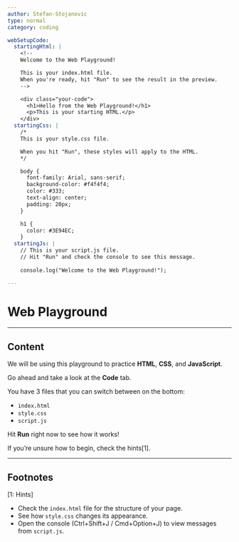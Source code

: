 ```yaml
---
author: Stefan-Stojanovic
type: normal
category: coding

webSetupCode:
  startingHtml: |
    <!-- 
    Welcome to the Web Playground!

    This is your index.html file. 
    When you're ready, hit "Run" to see the result in the preview.
    -->

    <div class="your-code">
      <h1>Hello from the Web Playground!</h1>
      <p>This is your starting HTML.</p>
    </div>
  startingCss: |
    /* 
    This is your style.css file.

    When you hit "Run", these styles will apply to the HTML.
    */

    body {
      font-family: Arial, sans-serif;
      background-color: #f4f4f4;
      color: #333;
      text-align: center;
      padding: 20px;
    }

    h1 {
      color: #3E94EC;
    }
  startingJs: |
    // This is your script.js file.
    // Hit "Run" and check the console to see this message.
    
    console.log("Welcome to the Web Playground!");

---
```


# Web Playground

---

## Content

We will be using this playground to practice **HTML**, **CSS**, and **JavaScript**.  

Go ahead and take a look at the **Code** tab.  

You have 3 files that you can switch between on the bottom:
- `index.html`
- `style.css`
- `script.js`

Hit **Run** right now to see how it works!  

If you’re unsure how to begin, check the hints[1].

---

## Footnotes

[1: Hints]
- Check the `index.html` file for the structure of your page.  
- See how `style.css` changes its appearance.  
- Open the console (Ctrl+Shift+J / Cmd+Option+J) to view messages from `script.js`.  
